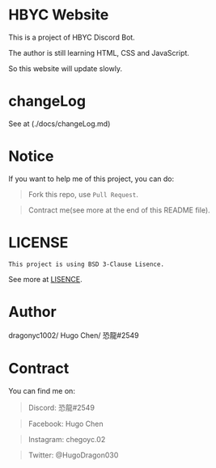 # HBYC Website
This is a project of HBYC Discord Bot.

The author is still learning HTML, CSS and JavaScript.

So this website will update slowly.

# changeLog
See at (./docs/changeLog.md)

# Notice
If you want to help me of this project, you can do:

> Fork this repo, use `Pull Request`.

> Contract me(see more at the end of this README file).

# LICENSE
`This project is using BSD 3-Clause Lisence.`

See more at [LISENCE](./LISENCE).

# Author 
dragonyc1002/ Hugo Chen/ 恐龍#2549

# Contract
You can find me on:

> Discord: 恐龍#2549

> Facebook: Hugo Chen

> Instagram: chegoyc.02

> Twitter: @HugoDragon030